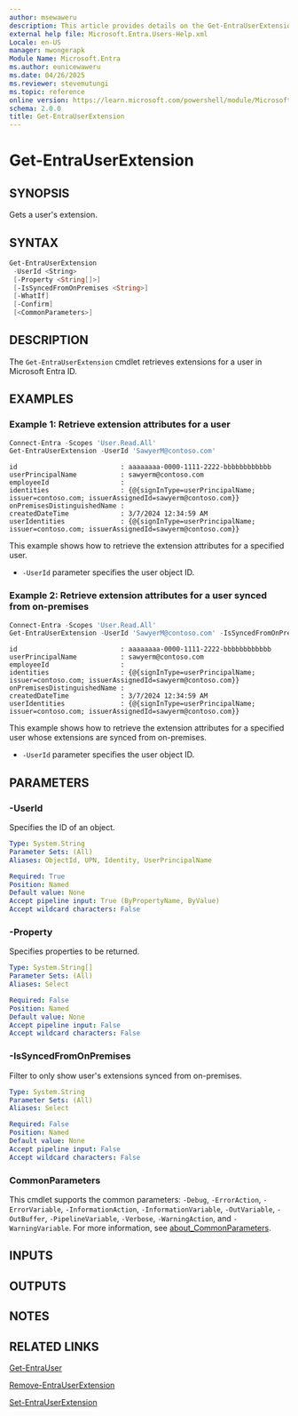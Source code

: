 ```yaml
---
author: msewaweru
description: This article provides details on the Get-EntraUserExtension command.
external help file: Microsoft.Entra.Users-Help.xml
Locale: en-US
manager: mwongerapk
Module Name: Microsoft.Entra
ms.author: eunicewaweru
ms.date: 04/26/2025
ms.reviewer: stevemutungi
ms.topic: reference
online version: https://learn.microsoft.com/powershell/module/Microsoft.Entra/Get-EntraUserExtension
schema: 2.0.0
title: Get-EntraUserExtension
---
```


# Get-EntraUserExtension

## SYNOPSIS

Gets a user's extension.

## SYNTAX

```powershell
Get-EntraUserExtension
 -UserId <String>
 [-Property <String[]>]
 [-IsSyncedFromOnPremises <String>]
 [-WhatIf]
 [-Confirm]
 [<CommonParameters>]
```

## DESCRIPTION

The `Get-EntraUserExtension` cmdlet retrieves extensions for a user in Microsoft Entra ID.

## EXAMPLES

### Example 1: Retrieve extension attributes for a user

```powershell
Connect-Entra -Scopes 'User.Read.All'
Get-EntraUserExtension -UserId 'SawyerM@contoso.com'
```

```Output
id                          : aaaaaaaa-0000-1111-2222-bbbbbbbbbbbb
userPrincipalName           : sawyerm@contoso.com
employeeId                  :
identities                  : {@{signInType=userPrincipalName; issuer=contoso.com; issuerAssignedId=sawyerm@contoso.com}}
onPremisesDistinguishedName :
createdDateTime             : 3/7/2024 12:34:59 AM
userIdentities              : {@{signInType=userPrincipalName; issuer=contoso.com; issuerAssignedId=sawyerm@contoso.com}}
```

This example shows how to retrieve the extension attributes for a specified user.

- `-UserId` parameter specifies the user object ID.

### Example 2: Retrieve extension attributes for a user synced from on-premises

```powershell
Connect-Entra -Scopes 'User.Read.All'
Get-EntraUserExtension -UserId 'SawyerM@contoso.com' -IsSyncedFromOnPremises $true
```

```Output
id                          : aaaaaaaa-0000-1111-2222-bbbbbbbbbbbb
userPrincipalName           : sawyerm@contoso.com
employeeId                  :
identities                  : {@{signInType=userPrincipalName; issuer=contoso.com; issuerAssignedId=sawyerm@contoso.com}}
onPremisesDistinguishedName :
createdDateTime             : 3/7/2024 12:34:59 AM
userIdentities              : {@{signInType=userPrincipalName; issuer=contoso.com; issuerAssignedId=sawyerm@contoso.com}}
```

This example shows how to retrieve the extension attributes for a specified user whose extensions are synced from on-premises.

- `-UserId` parameter specifies the user object ID.

## PARAMETERS

### -UserId

Specifies the ID of an object.

```yaml
Type: System.String
Parameter Sets: (All)
Aliases: ObjectId, UPN, Identity, UserPrincipalName

Required: True
Position: Named
Default value: None
Accept pipeline input: True (ByPropertyName, ByValue)
Accept wildcard characters: False
```

### -Property

Specifies properties to be returned.

```yaml
Type: System.String[]
Parameter Sets: (All)
Aliases: Select

Required: False
Position: Named
Default value: None
Accept pipeline input: False
Accept wildcard characters: False
```

### -IsSyncedFromOnPremises

Filter to only show user's extensions synced from on-premises.

```yaml
Type: System.String
Parameter Sets: (All)
Aliases: Select

Required: False
Position: Named
Default value: None
Accept pipeline input: False
Accept wildcard characters: False
```

### CommonParameters

This cmdlet supports the common parameters: `-Debug`, `-ErrorAction`, `-ErrorVariable`, `-InformationAction`, `-InformationVariable`, `-OutVariable`, `-OutBuffer`, `-PipelineVariable`, `-Verbose`, `-WarningAction`, and `-WarningVariable`. For more information, see [about_CommonParameters](https://go.microsoft.com/fwlink/?LinkID=113216).

## INPUTS

## OUTPUTS

## NOTES

## RELATED LINKS

[Get-EntraUser](Get-EntraUser.md)

[Remove-EntraUserExtension](Remove-EntraUserExtension.md)

[Set-EntraUserExtension](Set-EntraUserExtension.md)
